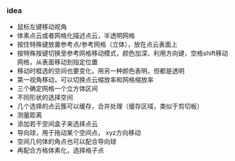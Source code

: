 ### idea
- 鼠标左键移动视角
- 体素点云或者网格化描述点云，半透明网格
- 按住特殊键放置参考点/参考网格（立体），放在点云表面上
- 按特殊按键切换至参考网格移动模式，颜色加深，利用方向键，空格shift移动网格，从表面移动到指定位置
- 移动时框选的空间也要变化，用另一种颜色表明，但都是透明
- 第一视角移动，可以切换点云缩放率和网格缩放率
- 三个确定网格一个立方体区间
- 不同形状的选择空间
- 几个选择的点云簇可以缓存，合并处理（缓存区域，类似于剪切板）
- 测量距离
- 添加若干空间盒子来选择点云
- 导向球，用于拖动某个空间点， xyz方向移动
- 空间几何体的角点也可以配合导向球
- 再配合方格体素化，选择格子点